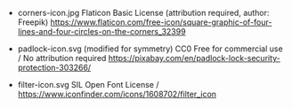 * corners-icon.jpg
    Flaticon Basic License (attribution required, author: Freepik)
    https://www.flaticon.com/free-icon/square-graphic-of-four-lines-and-four-circles-on-the-corners_32399


* padlock-icon.svg
    (modified for symmetry)
    CC0 Free for commercial use / No attribution required
    https://pixabay.com/en/padlock-lock-security-protection-303266/


* filter-icon.svg
    SIL Open Font License / 
    https://www.iconfinder.com/icons/1608702/filter_icon
